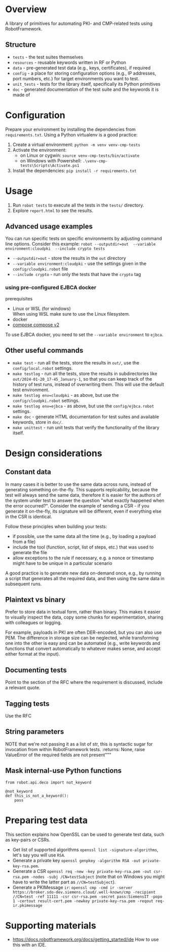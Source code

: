 # Overview
A library of primitives for automating PKI- and CMP-related tests using RobotFramework.

## Structure
- `tests` - the test suites themselves
- `resources` - reusable keywords written in RF or Python
- `data` - pre-generated test data (e.g., keys, certificates), if required
- `config` - a place for storing configuration options (e.g., IP addresses, port numbers, etc.) for target environments
   you want to test.
- `unit_tests` - tests for the library itself, specifically its Python primitives
- `doc` - generated documentation of the test suite and the keywords it is made of


# Configuration
Prepare your environment by installing the dependencies from `requirements.txt`. Using a Python virtualenv is a good
practice:

1. Create a virtual environment: `python -m venv venv-cmp-tests`
2. Activate the environment:
   - on Linux or cygwin: `source venv-cmp-tests/bin/activate`
   - on Windows with Powershell: `.\venv-cmp-tests\Scripts\Activate.ps1`
3. Install the dependencies: `pip install -r requirements.txt`

# Usage
1. Run `robot tests` to execute all the tests in the `tests/` directory.
2. Explore `report.html` to see the results.

## Advanced usage examples
You can run specific tests on specific environments by adjusting command line options. Consider this example:
`robot --outputdir=out  --variable environment:cloudpki  --include crypto tests`

- `--outputdir=out` - store the results in the `out` directory
- `--variable environment:cloudpki` - use the settings given in the `config/cloudpki.robot` file
- `--include crypto` - run only the tests that have the `crypto` tag

### using pre-configured EJBCA docker
prerequisites  
- Linux or WSL (for windows)  
  When using WSL make sure to use the Linux filesystem.
- docker
- [compose compose v2](https://github.com/docker/compose?tab=readme-ov-file)

To use EJBCA docker, you need to set the `--variable environment` to `ejbca`.

## Other useful commands
- `make test` - run all the tests, store the results in `out/`, use the `config/local.robot` settings.
- `make testlog` - run all the tests, store the results in subdirectories like `out/2024-01-20_17-45_January-1`, so that
  you can keep track of the history of test runs, instead of overwriting them. This will use the default test environment.
- `make testlog env=cloudpki` - as above, but use the `config/cloudpki.robot` settings.
- `make testlog env=ejbca` - as above, but use the `config/ejbca.robot` settings.
- `make doc` - generate HTML documentation for test suites and available keywords, store in `doc/`.
- `make unittest` - run unit tests that verify the functionality of the library itself.


# Design considerations
## Constant data
In many cases it is better to use the same data across runs, instead of generating something on-the-fly. This supports
replicability, because the test will always send the same data, therefore it is easier for the authors of the system
under test to answer the question "what exactly happened when the error occurred?". Consider the example of sending a
CSR - if you generate it on-the-fly, its signature will be different, even if everything else in the CSR is identical.

Follow these principles when building your tests:
- if possible, use the same data all the time (e.g., by loading a payload from a file)
- include the tool (function, script, list of steps, etc.) that was used to generate the file
- allow exceptions to the rule if necessary, e.g. a nonce or timestamp might have to be unique in a particular scenario

A good practice is to generate new data on-demand once, e.g., by running a script that generates all the required data,
and then using the same data in subsequent runs.

## Plaintext vs binary
Prefer to store data in textual form, rather than binary. This makes it easier to visually inspect the data, copy some
chunks for experimentation, sharing with colleagues or logging.

For example, payloads in PKI are often DER-encoded, but you can also use PEM. The difference in storage size can be
neglected, while transforming one into the other is easy and can be automated (e.g., write keywords and functions that
convert automatically to whatever makes sense, and accept either format at the input).

## Documenting tests
Point to the section of the RFC where the requirement is discussed, include a relevant quote.

## Tagging tests
Use the RFC

## String parameters
NOTE that we're not passing it as a
                   list of str, this is syntactic sugar for invocation from within RobotFramework tests.
    :returns: None, raise ValueError of the required fields are not present"""


## Mask internal-use Python functions

```
from robot.api.deco import not_keyword

@not_keyword
def this_is_not_a_keyword():
    pass
```


# Preparing test data
This section explains how OpenSSL can be used to generate test data, such as key-pairs or CSRs.


- Get list of supported algorithms `openssl list -signature-algorithms`, let's say you will use `RSA`.
- Generate a private key `openssl genpkey -algorithm RSA -out private-key-rsa.pem`.
- Generate a CSR `openssl req -new -key private-key-rsa.pem -out csr-rsa.pem -nodes -subj /CN=testSubject` (note that
  on Windows you might have to write the latter part as `//CN=testSubject`).
- Generate a PKIMessage `ir`: `openssl cmp -cmd ir -server https://broker.sdo-dev.siemens.cloud/.well-known/cmp -recipient //CN=test -ref 11111 -csr csr-rsa.pem -secret pass:SiemensIT -popo 1 -certout result-cert.pem -newkey private-key-rsa.pem -reqout req-ir.pkimessage`


# Supporting materials
- https://docs.robotframework.org/docs/getting_started/ide How to use this with an IDE.